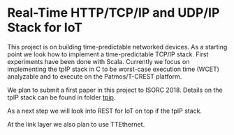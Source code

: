 # Real-Time HTTP/TCP/IP and UDP/IP Stack for IoT

This project is on building time-predictable networked devices.
As a starting point we look how to implement a time-predictable TCP/IP stack.
First experiments have been done with Scala.
Currently we focus on implementing the tpIP stack in C to be worst-case
execution time (WCET) analyzable and to execute on the Patmos/T-CREST platform.

We plan to submit a first paper in this project to ISORC 2018.
Details on the tpIP stack can be found in folder [tpip](tpip).

As a next step we will look into REST for IoT on top if the tpIP stack.

At the link layer we also plan to use TTEthernet.

